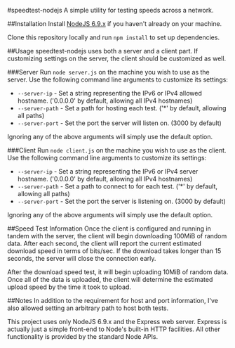 #speedtest-nodejs
A simple utility for testing speeds across a network.

##Installation
Install [NodeJS 6.9.x][1] if you haven't already on your machine.

Clone this repository locally and run `npm install` to set up dependencies.

##Usage
speedtest-nodejs uses both a server and a client part.
If customizing settings on the server, the client should be customized
as well.

###Server
Run `node server.js` on the machine you wish to use as the server.
Use the following command line arguments to customize its settings:

* `--server-ip` - Set a string representing the IPv6 or IPv4 allowed hostname.
  ('0.0.0.0' by default, allowing all IPv4 hostnames)
* `--server-path` - Set a path for hosting each test.
  ('*' by default, allowing all paths)
* `--server-port` - Set the port the server will listen on.
  (3000 by default)
  
Ignoring any of the above arguments will simply use the default option.

###Client
Run `node client.js` on the machine you wish to use as the client.
Use the following command line arguments to customize its settings:

* `--server-ip` - Set a string representing the IPv6 or IPv4 server hostname.
  ('0.0.0.0' by default, allowing all IPv4 hostnames)
* `--server-path` - Set a path to connect to for each test.
  ('*' by default, allowing all paths)
* `--server-port` - Set the port the server is listening on.
  (3000 by default)
  
Ignoring any of the above arguments will simply use the default option.

##Speed Test Information
Once the client is configured and running in tandem with the server,
the client will begin downloading 100MiB of random data.
After each second, the client will report the current estimated download speed
in terms of bits/sec. If the download takes longer than 15 seconds,
the server will close the connection early.

After the download speed test, it will begin uploading 10MiB of random data.
Once all of the data is uploaded, the client will determine the estimated
upload speed by the time it took to upload.

##Notes
In addition to the requirement for host and port information, I've
also allowed setting an arbitrary path to host both tests.

This project uses only NodeJS 6.9.x and the Express web server.
Express is actually just a simple front-end to Node's built-in HTTP facilities.
All other functionality is provided by the standard Node APIs.

[1]: https://nodejs.org/en/
